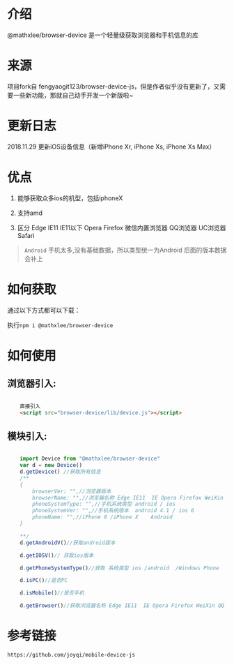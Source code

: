 # 介绍

@mathxlee/browser-device 是一个轻量级获取浏览器和手机信息的库

# 来源

项目fork自 fengyaogit123/browser-device-js，但是作者似乎没有更新了，又需要一些新功能，那就自己动手开发一个新版啦~

# 更新日志

2018.11.29 更新iOS设备信息（新增iPhone Xr, iPhone Xs, iPhone Xs Max）

# 优点

1. 能够获取众多ios的机型，包括iphoneX
    
2. 支持amd 

3. 区分 Edge IE11  IE11以下 Opera Firefox 微信内置浏览器 QQ浏览器 UC浏览器 Safari

> `Android` 手机太多,没有基础数据，所以类型统一为Android 后面的版本数据会补上

# 如何获取

通过以下方式都可以下载：

执行`npm i @mathxlee/browser-device`

# 如何使用

## 浏览器引入:

```html

    直接引入
    <script src="browser-device/lib/device.js"></script>


```
## 模块引入:

```js

    import Device from "@mathxlee/browser-device"
    var d = new Device()
    d.getDevice() //获取所有信息
    /**
    {
        browserVer: "",//浏览器版本
        browserName: "",//浏览器名称 Edge IE11  IE Opera Firefox WeiXin QQ UC Safari
        phoneSystemType: "",//手机系统类型 android / ios
        phoneSystemVer: "",//手机系统版本  android 4.1 / ios 6
        phoneName: "",//iPhone 8 /iPhone X    Android  
    }

    **/
    d.getAndroidV()//获取android版本

    d.getIOSV()// 获取ios版本

    d.getPhoneSystemType()//获取 系统类型 ios /android  /Windows Phone

    d.isPC()//是否PC

    d.isMobile()//是否手机

    d.getBrowser()//获取浏览器名称 Edge IE11  IE Opera Firefox WeiXin QQ UC Safari
```


# 参考链接

    https://github.com/joyqi/mobile-device-js
